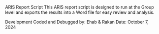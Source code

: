 ARIS Report Script
This ARIS report script is designed to run at the Group level and exports the results into a Word file for easy review and analysis.

Development
Coded and Debugged by: Ehab & Rakan
Date: October 7, 2024
